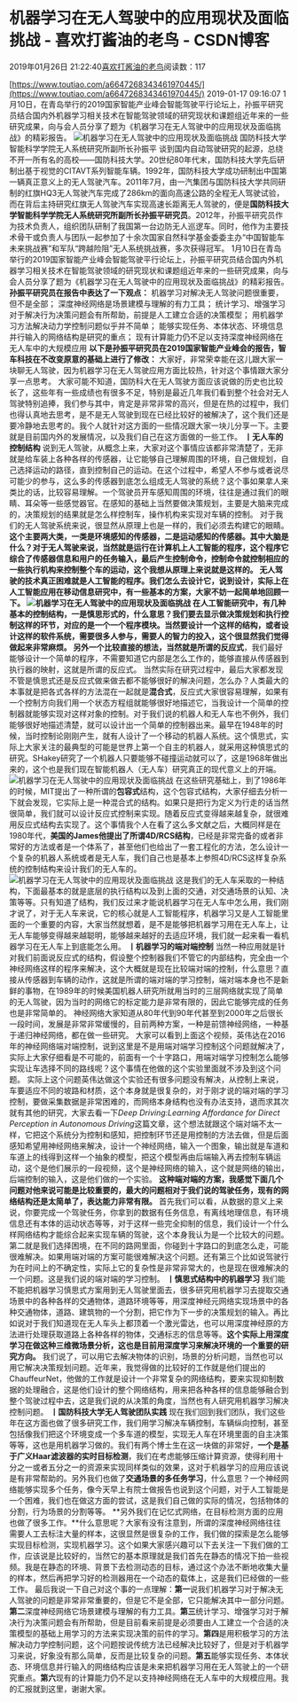 
# 机器学习在无人驾驶中的应用现状及面临挑战 - 喜欢打酱油的老鸟 - CSDN博客


2019年01月26日 21:22:40[喜欢打酱油的老鸟](https://me.csdn.net/weixin_42137700)阅读数：117


[https://www.toutiao.com/a6647268343461970445/](https://www.toutiao.com/a6647268343461970445/)
2019-01-17 09:16:07
1月10日，在青岛举行的2019国家智能产业峰会智能驾驶平行论坛上，孙振平研究员结合国内外机器学习相关技术在智能驾驶领域的研究现状和课题组近年来的一些研究成果，向与会人员分享了题为《机器学习在无人驾驶中的应用现状及面临挑战》的精彩报告。
![机器学习在无人驾驶中的应用现状及面临挑战](http://p3.pstatp.com/large/pgc-image/ccc7eb4dc0b943d1b306ded08e70b53a)
国防科技大学智能科学学院无人系统研究所副所长孙振平
谈到国内自动驾驶研究的起源，总绕不开一所有名的高校——国防科技大学。20世纪80年代末，国防科技大学先后研制出基于视觉的CITAVT系列智能车辆。1992年，国防科技大学成功研制出中国第一辆真正意义上的无人驾驶汽车。2011年7月，由一汽集团与国防科技大学共同研制的红旗HQ3无人驾驶汽车完成了286km的面向高速公路的全程无人驾驶试验，而在背后主持研究红旗无人驾驶汽车实现高速长距离无人驾驶的，便是**国防科技大学智能科学学院无人系统研究所副所长孙振平研究员**。2012年，孙振平研究员作为技术负责人，组织团队研制了我国第一台边防无人巡逻车。同时，他作为主要技术骨干或负责人与团队一起参加了十余次国家自然科学基金委委主办“中国智能车未来挑战赛”和军队“跨越险阻”无人系统挑战赛，多次获得冠军。
1月10日在青岛举行的2019国家智能产业峰会智能驾驶平行论坛上，孙振平研究员结合国内外机器学习相关技术在智能驾驶领域的研究现状和课题组近年来的一些研究成果，向与会人员分享了题为《机器学习在无人驾驶中的应用现状及面临挑战》的精彩报告。
**孙振平研究员在报告中表达了一下观点：**
机器学习对解决无人驾驶问题很重要，但不是全部；
深度神经网络是场景建模与理解的有力工具；
统计学习、增强学习对于解决行为决策问题会有所帮助，前提是人工建立合适的决策模型；
用机器学习方法解决动力学控制问题似乎并不简单；
能够实现任务、本体状态、环境信息并行输入的网络结构是研究的重点；
现有计算能力仍不足以支持深度神经网络在无人车中的大规模应用
**以下是孙振平研究员在2019国家智能产业峰会的报告，智车科技在不改变原意的基础上进行了修改：**
大家好，非常荣幸能在这儿跟大家一块聊无人驾驶，因为机器学习在无人驾驶应用方面比较热，针对这个事情跟大家分享一点思考。
大家可能不知道，国防科大在无人驾驶方面应该说做的历史也比较长了，这些年有一些成绩也有很多不足，特别是最近几年我们看到整个社会对无人驾驶特别追捧，我们参与其中，肯定是非常非常的高兴，但是在热的过程中，我们也得认真地去思考，是不是无人驾驶到现在已经比较好的被解决了，这个我们还是要冷静地去思考的。我个人就针对这方面的一些情况跟大家一块儿分享一下。主要就是目前国内外的发展情况，以及我们自己在这方面做的一些工作。
**丨无人车的控制结构**
说到无人驾驶，从概念上来，大家对这个事情应该都非常清楚了，无非就是给车装上各种各样的传感器，让它能够自己理解周围的环境，自己做规划，自己选择运动的路径，直到控制自己的运动。在这个过程中，希望人不参与或者说尽可能少的参与，这么多的传感器到底怎么组成无人驾驶的系统？这个事如果拿人来类比的话，比较容易理解。一个驾驶员开车感知周围的环境，往往是通过我们的眼睛、耳朵等一些感觉器官。在感知的基础上当然要做决策规划，主要是大脑来完成的，决策规划的结果就是怎么样控制车，操作机构来实现对车辆的控制。
对于我们的无人驾驶系统来说，很显然从原理上也是一样的，我们必须去构建它的眼睛。**这个主要两大类，一类是环境感知的传感器，二是运动感知的传感器。**其中大脑是什么？对于无人驾驶来说，当然就是运行在计算机上人工智能的程序，这个程序它综合了传感器信息和用户的任务输入，最后产生控制命令，控制命令就控制相应的一些执行机构来控制整个车的运动，这个我想从原理上来说就是这样的。
**无人驾驶的技术真正困难就是人工智能的程序。**我们怎么去设计它，说到设计，实际上在人工智能应用在移动信息研究中，有一些基本的方案，大家不妨一起简单地回顾一下。
![机器学习在无人驾驶中的应用现状及面临挑战](http://p3.pstatp.com/large/pgc-image/2db75975958440378df2d3280fa52bba)
在人工智能研究中，有几种基本的控制结构，一是**慎思形式**的，什么意思？我们要去显示做决策规划和执行控制这样的环节，对应的是一个一个程序模块。当然要设计一个这样的结构，或者设计这样的软件系统，需要很多人参与，需要人的智力的投入，这个很显然我们觉得做起来非常麻烦。
另外一个比较直接的想法，当然就是所谓的**反应式**，我们最好能够设计一个简单的程序，不需要知道它内部是怎么工作的，能够直接从传感器到执行器的映射，这就是所谓的反应式。
当然实际在研究过程中，最后大家都发现不管是慎思式还是反应式做来做去都不能够很好的解决问题，怎么办？人类最大的本事就是把各式各样的方法混在一起就是**混合式**，反应式大家很容易理解，如果有一个控制方向我们用一个状态方程组就能够很好地描述它，当我设计一个简单的控制器就能够实现对这样对象的控制。对于我们说的机器人和无人车也不例外，我们能够很好地描述清楚，就可以设计出一个简单的控制器出来。最早在1948年的时候，当时控制论刚刚产生，就有人设计了一个移动的机器人系统。这个慎思式，实际上大家关注的最典型的可能是世界上第一个自主的机器人，就采用这种慎思式的研究。SHakey研究了一个机器人只要能够不碰撞运动就可以了，这是1968年做出来的，这个也是我们现在智能机器人（无人车）研究真正的现代意义上的开端。
![机器学习在无人驾驶中的应用现状及面临挑战](http://p3.pstatp.com/large/pgc-image/16b073b06a454a1f9d0815478bfc711f)
在这些研究基础上，到了1986年的时候，MIT提出了一种所谓的**包容式**结构，这个包容式结构，大家仔细去分析一下就会发现，它实际上是一种混合式的结构。如果只是把行为定义为行走的话当然很简单，我们就可以设计反应式控制来实现。随着反应式变得越来越复杂，就很难用反应式结构去实现了。这个事情我个人在看了这么多文献之后，大概同样是在1980年代，**美国的James他提出了所谓4D/RCS结构**，已经是非常完备的或者非常好的方法或者是一个体系了，甚至他们也给出了一套工程化的方法，怎么设计一个复杂的机器人系统或者是无人车，我们自己也是基本上参照4D/RCS这样复杂系统的控制结构来设计我们的无人车的。
![机器学习在无人驾驶中的应用现状及面临挑战](http://p9.pstatp.com/large/pgc-image/2bb22d653efd40f4be25850396f4d88b)
这是我们的无人车采取的一种结构，下面最基本的就是底层的执行结构以及到上面的交通，对交通场景的认知、决策等等。只有知道了结构，我们反过来才能说机器学习在无人车中怎么用，我们刚才说了，对于无人车来说，它的核心就是人工智能程序，机器学习又是人工智能里面的一个重要的内容，大家当然就想着，是不是能够把机器学习用在无人车上，让无人车能够变得越来越聪明，能够越来越好的去适应环境，我们就一起来看一看机器学习在无人车上到底能怎么用。
**丨机器学习的端对端控制**
当然一种应用就是针对我们前面说反应式的结构，假设整个控制器我们不管它的内部结构，完全由一个神经网络这样的程序来解决，这个大概就是现在比较端对端的控制，什么意思？直接从传感器到车辆的动作，这就是所谓的端对端的学习控制，端对端本身也不是新鲜的事物，在1989年的时候美国机器人研究所就用当时的三层网络就实现了简单的无人驾驶，因为当时的网络它的标定能力是非常有限的，因此它能够完成的任务也是非常简单的。
神经网络大家知道从80年代到90年代甚至到2000年之后很长一段时间，发展是非常非常缓慢的，目前两种方案，一种是前馈神经网络，一种基于递归神经网络，都在做一些研究。
大家可以看到上面这个视频，英伟达在2016年的神经网络端对端控制，说到这里是不是用端对端学习控制这个问题就解决了，实际上大家仔细看是不可能的，前面有一个十字路口，用端对端学习控制怎么能够实现让车选择不同的路线呢？这个事情在他做的这个实验里面就不涉及到这个问题。
实际上这个问题英伟达做这个实验还有很多问题没有解决，从控制上来说，车要适应不同的坡路和材质，这个本身就是很复杂的，对于刚才说的端对端的学习控制，要做采集数据是非常困难的，而网络本身结构也没有办法支持，退而求其次就有其他的研究，大家去看一下*Deep Driving:Learning Affordance for Direct Perception in Autonomous Driving*这篇文章，这个想法就跟这个端对端不太一样，它把这个系统分为控制和感知，把控制环节还是用控制的方法去做，但是后面感知希望用神经网络来解决，设计一个神经网络，输入一个图象，输出就是车道和车道上的线得到这样一个抽象的模型，把这个模型再由后端输入再去控制车辆运动，这个是他们展示的一段视频，这个是神经网络的输入，这个就是网络的输出，后端控制的输入，这是他们做的一个实验。
**这种端对端的方案，我感觉下面几个问题对他来说可能是比较重要的，最大的问题相对于我们说的驾驶任务，现有的网络结构还是太简单了，表达能力非常有限。**
首先我们可以看，从数据的意义上来说，你要完成一个驾驶任务，你拿到的数据有任务信息，有离线地理信息，有环境信息还有本体的运动状态等等，对于这样一些完全抑制的信息，我们设计一个什么样网络结构才能综合起来实现车辆的驾驶，这个本身我认为是一个比较大的问题。第二就是我们选择困境，在不同的路网里面，你碰到十字路口的到底怎么走，可能很难解决。如果用端对端的方案可能很难解决这个问题。还有第三个比如说驾驶行为在时间上的不确定性，实际上它的复杂性是非常非常大的，也是现在很难解决的一个问题。这是我们说的端对端的学习控制。
**丨慎思式结构中的机器学习**
我们能不能把机器学习慎思式方案用到无人驾驶里面去，很多研究用机器学习去提取交通场景中的各种各样的交通物体，道路环境等等，用深度神经元网络实现场景中的各种交通物体，道路、建筑物的一个分割，把它作为下一步的决策规划的输入。再比如说对于我们知道现在无人车头上都顶着一个激光雷达，也可以用深度神经原的方法进行处理获取道路上各种各样的物体，交通标志的信息等等。**这个实际上用深度学习在做这种三维微场景分析，这也是目前用深度学习来解决环境的一个重要的研究方向。**
我们说了，可以用它去解决物体的识别，场景的分析问题，当然也可以用它解决决策规划问题。近年来，我觉得做的比较好的工作就是他们提出的ChauffeurNet，他做的工作就是设计一个非常复杂的网络结构，要来实现抑制数据的处理融合，这是他们设计的整个网络结构，用来把各种各样的信息能够融合到整个驾驶过程中去，这是我们说的从决策的角度，当然也有人研究用机器学习解决控制问题。
**丨国防科技大学无人驾驶团队实践**
现在我们回到我们团队，我们这些年在这方面也做了很多研究工作，我们用学习解决车辆控制，车辆纵向控制，甚至包括像我们把这个环境变成一个多车道的模型，实现无人车在环境里面的自主决策等等，这也是用机器学习做的。我们有两个博士生在这一块做的非常好，**一个是基于广义Haar滤波器的实时目标检测**，我们在考虑能够压缩计算资源，使得利用十分之一或者五分之一的资源来实现同样类似的效果，这对于机器学习的应用应该说是有非常帮助的。另外我们也做了**交通场景的多任务学习**，什么意思？一个神经网络能够实现多个任务，像今天早上有院士做报告也说到这个问题，对于人工智能是一个困难，我们也在做这方面的尝试，这是我们自己做的实际的情况，包括物体的分割，行为场景的分割等等。
**另外我们在记忆式网络，在目标检测方面的应用也做了很多工作。**什么意思呢？大家有没有注意到，所谓的深度神经网络往往需要人工去标注大量的样本，这很显然是很复杂的工作，我们做的探索是怎么能够实现目标检测，实现机器学习。这个如果大家感兴趣可以下去关注一下我们做的工作，应该说是比较好的，当然它的基本原理就是我们首先在静态的情况下拍一些视频。我是在静态的环境、背景下去检测动态的目标，通过这个办法不断地收集大量的样本，然后再把学习好的检测器用在一个动态的载体上，这是我们已经做的一些工作。
最后我说一下自己对这个事的一点理解：**第一**说我们机器学习对于解决无人驾驶的问题是非常非常重要的，但是它不是全部，它只能解决其中一部分问题。**第二**深度神经网络它场景建模与理解的有力工具。**第三**统计学习、增强学习对于解决行为决策问题会有所帮助，但是目前看来前提是必须要由人工建立一个合适的决策模型的基础上用学习的方法来实现决策的前件的学习。**第四**是用积极学习的方法解决动力学控制问题，这个问题按说传统方法已经解决比较好了，但是对于机器学习来说，好象没有那么简单，反而是比较复杂的问题。**第五**能够实现任务、本体状态、环境信息并行输入的网络结构应该是未来把机器学习用在无人驾驶上的一个研究重点。**第六**现有的计算能力仍不足以支持神经网络在无人车中的大规模应用。我的汇报就到这里，谢谢大家。

